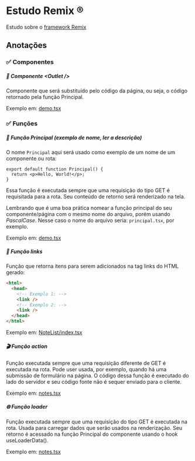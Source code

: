 # Estudo Remix ®️

Estudo sobre o [framework Remix](https://remix.run/)

## Anotações

### ✅ Componentes

##### 🔁 Componente \<Outlet />

Componente que será substituído pelo código da página, ou seja, o código retornado pela função Principal.

Exemplo em: [demo.tsx](./app/root.tsx)

### ✅ Funções

##### 🎯 Função Principal (exemplo de nome, ler a descrição)

O nome `Principal` aqui será usado como exemplo de um nome de um componente ou rota:

```tsx
export default function Principal() {
  return <p>Hello, World!</p>;
}
```

Essa função é executada sempre que uma requisição do tipo GET é requisitada para a rota. Seu conteúdo de retorno será renderizado na tela.

Lembrando que é uma boa prática nomear a função principal do seu componente/página com o mesmo nome do arquivo, porém usando _PascalCase_. Nesse caso o nome do arquivo seria: `principal.tsx`, por exemplo.

Exemplo em: [demo.tsx](./app/routes/demo.tsx)

##### 🔀 Função links

Função que retorna itens para serem adicionados na tag links do HTML gerado:

```html
<html>
  <head>
    <!-- Exemplo 1: -->
    <link />
    <!-- Exemplo 2: -->
    <link />
  </head>
</html>
```

Exemplo em: [NoteList/index.tsx](./app/components/NoteList/index.tsx)

##### 🎬 Função action

Função executada sempre que uma requisição diferente de GET é executada na rota. Pode user usada, por exemplo, quando há uma submissão de formulário na página. O código dessa função é executado do lado do servidor e seu código fonte não é sequer enviado para o cliente.

Exemplo em: [notes.tsx](./app/routes/notes.tsx)

##### 🌐 Função loader

Função executada sempre que uma requisição do tipo GET é executada na rota. Usada para carregar dados que serão usados na renderização. Seu retorno é acessado na função Principal do componente usando o hook useLoaderData().

Exemplo em: [notes.tsx](./app/routes/notes.tsx)
